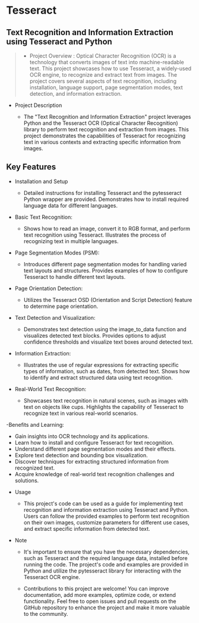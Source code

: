 # Tesseract
## Text Recognition and Information Extraction using Tesseract and Python

> - Project Overview : Optical Character Recognition (OCR) is a technology that converts images of text into machine-readable text. This project showcases how to use Tesseract, a widely-used OCR engine, to recognize and extract text from images. The project covers several aspects of text recognition, including installation, language support, page segmentation modes, text detection, and information extraction.


- Project Description

    * The "Text Recognition and Information Extraction" project leverages Python and the Tesseract OCR (Optical Character Recognition) library to perform text recognition and extraction from images. This project demonstrates the capabilities of Tesseract for recognizing text in various contexts and extracting specific information from images.

## Key Features

- Installation and Setup
   * Detailed instructions for installing Tesseract and the pytesseract Python wrapper are provided.
Demonstrates how to install required language data for different languages.

- Basic Text Recognition:
   * Shows how to read an image, convert it to RGB format, and perform text recognition using Tesseract.
Illustrates the process of recognizing text in multiple languages.

- Page Segmentation Modes (PSM):
   * Introduces different page segmentation modes for handling varied text layouts and structures.
Provides examples of how to configure Tesseract to handle different text layouts.

- Page Orientation Detection:
   * Utilizes the Tesseract OSD (Orientation and Script Detection) feature to determine page orientation.

- Text Detection and Visualization:
   * Demonstrates text detection using the image_to_data function and visualizes detected text blocks.
Provides options to adjust confidence thresholds and visualize text boxes around detected text.

- Information Extraction:
   * Illustrates the use of regular expressions for extracting specific types of information, such as dates, from detected text.
Shows how to identify and extract structured data using text recognition.

- Real-World Text Recognition:
   * Showcases text recognition in natural scenes, such as images with text on objects like cups.
Highlights the capability of Tesseract to recognize text in various real-world scenarios.

-Benefits and Learning:
   * Gain insights into OCR technology and its applications.
   * Learn how to install and configure Tesseract for text recognition.
   * Understand different page segmentation modes and their effects.
   * Explore text detection and bounding box visualization.
   * Discover techniques for extracting structured information from recognized text.
   * Acquire knowledge of real-world text recognition challenges and solutions.
     
- Usage
   * This project's code can be used as a guide for implementing text recognition and information extraction using Tesseract and Python. Users can follow the provided examples to perform text recognition on their own images, customize parameters for different use cases, and extract specific information from detected text.

- Note
   * It's important to ensure that you have the necessary dependencies, such as Tesseract and the required language data, installed before running the code. The project's code and examples are provided in Python and utilize the pytesseract library for interacting with the Tesseract OCR engine.

   * Contributions to this project are welcome! You can improve documentation, add more examples, optimize code, or extend functionality. Feel free to open issues and pull requests on the GitHub repository to enhance the project and make it more valuable to the community.


